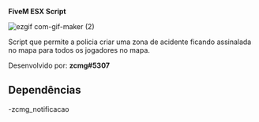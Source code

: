 **FiveM ESX Script**

![ezgif com-gif-maker (2)](https://user-images.githubusercontent.com/88593228/194763738-ddc15c30-ea86-451f-bae5-6ca5e01249c7.gif)

Script que permite a policia criar uma zona de acidente ficando assinalada no mapa para todos os jogadores no mapa.

Desenvolvido por: **zcmg#5307**
</br>

## Dependências
-zcmg_notificacao